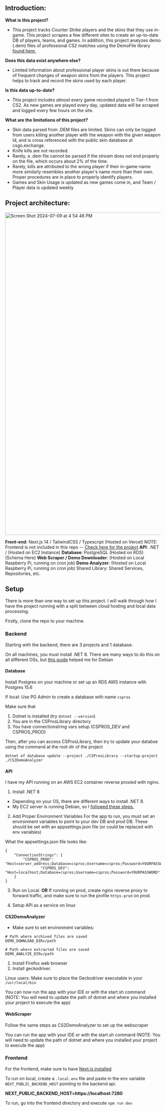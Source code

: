 ## Introduction:

**What is this project?**

- This project tracks Counter Strike players and the skins that they use in-game. This project scrapes a few different sites to create an up-to-date DB of players, teams, and games.
  In addition, this project analyzes demo (.dem) files of professional CS2 matches using the DemoFile library [found here.](https://github.com/saul/demofile-net)

**Does this data exist anywhere else?**

- Limited information about professional player skins is out there because of frequent changes of weapon skins from the players. This project helps to track and record the skins used by each player.

**Is this data up-to-date?**

- This project includes _almost_ every game recorded played in Tier-1 from CS2. As new games are played every day, updated data will be scraped and logged every few hours on the site.

**What are the limitations of this project?**

- Skin data parsed from .DEM files are limited. Skins can only be logged from users killing another player with the weapon with the given weapon Id, and is cross referenced with the public skin database at csgo.exchange.
- Knife kills are not recorded.
- Rarely, a .dem file cannot be parsed if the _stream_ does not end properly on the file, which occurs about 2% of the time.
- Rarely, kills are attributed to the wrong player if their in-game-name more similarly resembles another player's name more than their own. Proper procedures are in place to properly identify players.
- Games and Skin Usage is updated as new games come in, and Team / Player data is updated weekly

## Project architecture:

<img width="1040" alt="Screen Shot 2024-07-09 at 4 54 46 PM" src="https://github.com/liamkyoung/cs2-demoanalyzer/assets/52087920/63553649-7b91-4f20-bd03-a1a8cd77e538">

**Front-end**: Next.js 14 / TailwindCSS / Typescript (Hosted on Vercel)
NOTE: Frontend is not included in this repo -- [Check here for the project](https://github.com/liamkyoung/cspros-frontend)
**API**: .NET / (Hosted on EC2 Instance)
**Database**: PostgreSQL (Hosted on RDS) (Schema Here)
**Web Scraper / Demo Downloader**: (Hosted on Local Raspberry Pi, running on cron job)
**Demo Analyzer**: (Hosted on Local Raspberry Pi, running on cron job)
Shared Library: Shared Services, Repositories, etc.

## Setup

There is more than one way to set up this project. I will walk through how I have the project running with a split between cloud hosting and local data processing.

Firstly, clone the repo to your machine.

### Backend

Starting with the backend, there are 3 projects and 1 database.

On all machines, you must install .NET 8. There are many ways to do this on all different OSs, but [this guide](<(https://learn.microsoft.com/en-us/dotnet/core/install/linux-debian)>) helped me for Debian

#### Database

Install Postgres on your machine or set up an RDS AWS instance with Postgres 15.6

If local:
Use PG Admin to create a database with name
`cspros`

Make sure that

1. Dotnet is installed (try `dotnet --version`)
2. You are in the CSProsLibrary directory
3. You have connectionstring vars setup
   (CSPROS_DEV and CSPROS_PROD)

Then, after you can access CSProsLibrary, then try to update your databse using the command at the root dir of the project

```
dotnet ef database update --project ./CSProsLibrary --startup-project ./CS2DemoAnalyzer
```

#### API

I have my API running on an AWS EC2 container reverse proxied with nginx.

1. Install .NET 8

- Depending on your OS, there are different ways to install .NET 8.
- My EC2 server is running Debian, so I [followed these steps.](https://learn.microsoft.com/en-us/dotnet/core/install/linux-debian)

2. Add Proper Environment Variables
   For the app to run, you must set an environment variables to point to your dev DB and prod DB. These should be set with an appsettings.json file (or could be replaced with env variables)

What the appsettings.json file looks like:

```
{
	"ConnectionStrings": {
		"CSPROS_PROD": "Host=server_address;Database=cspros;Username=cspros;Password=YOURPASSWORD",
                "CSPROS_DEV": "Host=localhost;Database=cspros;Username=cspros;Password=YOURPASSWORD"
	}
}
```

3. Run on Local.
   **OR**
   If running on prod, create nginx reverse proxy to forward traffic, and make sure to run the profile `https-prod` on prod.

4. Setup API as a service on linux

#### CS2DemoAnalyzer

- Make sure to set environment variables:

```
# Path where archived files are saved
DEMO_DOWNLOAD_DIR=/path

# Path where extracted files are saved
DEMO_ANALYZE_DIR=/path
```

1. Install Firefox web browser
2. Install geckodriver.

Linux users: Make sure to place the Geckodriver executable in your `/usr/local/bin`

You can now run the app with your IDE or with the start.sh command (NOTE: You will need to update the path of dotnet and where you installed your project to execute the app)

#### WebScraper

Follow the same steps as CS2DemoAnalyzer to set up the webscraper

You can run the app with your IDE or with the start.sh command (NOTE: You will need to update the path of dotnet and where you installed your project to execute the app)

### Frontend

For the frontend, make sure to have [Next.js installed](https://nextjs.org/docs/getting-started/installation)

To run on local, create a `.local.env` file and paste in the env variable `NEXT_PUBLIC_BACKEND_HOST` pointing to the backend api.

**NEXT_PUBLIC_BACKEND_HOST=https://localhost:7280**

To run, go into the frontend directory and execute `npm run dev`

